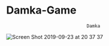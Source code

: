 # Damka-Game
                                  Damka
![Screen Shot 2019-09-23 at 20 37 37](https://user-images.githubusercontent.com/21170255/65448917-90334e00-de42-11e9-88e9-61c114330b37.jpg)
